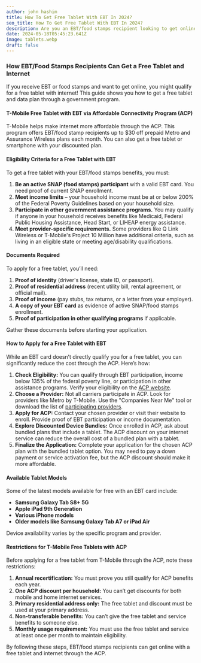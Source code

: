 ```yaml
---
author: john hashim
title: How To Get Free Tablet With EBT In 2024?
seo_title: How To Get Free Tablet With EBT In 2024?
description: Are you an EBT/food stamps recipient looking to get online? You could qualify for an amazing freebie – a tablet with free internet! No more being disconnected from jobs, education, and essential services. Our guide reveals how those receiving EBT can easily claim a free tablet and data plan through a government program. 
date: 2024-05-18T05:45:23.641Z
image: tablets.webp
draft: false
---
```


### How EBT/Food Stamps Recipients Can Get a Free Tablet and Internet

If you receive EBT or food stamps and want to get online, you might qualify for a free tablet with internet! This guide shows you how to get a free tablet and data plan through a government program.

#### T-Mobile Free Tablet with EBT via Affordable Connectivity Program (ACP)

T-Mobile helps make internet more affordable through the ACP. This program offers EBT/food stamp recipients up to $30 off prepaid Metro and Assurance Wireless plans each month. You can also get a free tablet or smartphone with your discounted plan.

#### Eligibility Criteria for a Free Tablet with EBT

To get a free tablet with your EBT/food stamps benefits, you must:

1. **Be an active SNAP (food stamps) participant** with a valid EBT card. You need proof of current SNAP enrollment.
2. **Meet income limits** – your household income must be at or below 200% of the Federal Poverty Guidelines based on your household size.
3. **Participate in other government assistance programs.** You may qualify if anyone in your household receives benefits like Medicaid, Federal Public Housing Assistance, Head Start, or LIHEAP energy assistance.
4. **Meet provider-specific requirements.** Some providers like Q Link Wireless or T-Mobile's Project 10 Million have additional criteria, such as living in an eligible state or meeting age/disability qualifications.

#### Documents Required

To apply for a free tablet, you’ll need:

1. **Proof of identity** (driver's license, state ID, or passport).
2. **Proof of residential address** (recent utility bill, rental agreement, or official mail).
3. **Proof of income** (pay stubs, tax returns, or a letter from your employer).
4. **A copy of your EBT card** as evidence of active SNAP/food stamps enrollment.
5. **Proof of participation in other qualifying programs** if applicable.

Gather these documents before starting your application.

#### How to Apply for a Free Tablet with EBT

While an EBT card doesn’t directly qualify you for a free tablet, you can significantly reduce the cost through the ACP. Here’s how:

1. **Check Eligibility:** You can qualify through EBT participation, income below 135% of the federal poverty line, or participation in other assistance programs. Verify your eligibility on the [ACP website](https://www.fcc.gov/affordable-connectivity-program).
2. **Choose a Provider:** Not all carriers participate in ACP. Look for providers like Metro by T-Mobile. Use the "Companies Near Me" tool or download the list of [participating providers](https://www.fcc.gov/affordable-connectivity-program).
3. **Apply for ACP:** Contact your chosen provider or visit their website to enroll. Provide proof of EBT participation or income documentation.
4. **Explore Discounted Device Bundles:** Once enrolled in ACP, ask about bundled plans that include a tablet. The ACP discount on your internet service can reduce the overall cost of a bundled plan with a tablet.
5. **Finalize the Application:** Complete your application for the chosen ACP plan with the bundled tablet option. You may need to pay a down payment or service activation fee, but the ACP discount should make it more affordable.

#### Available Tablet Models

Some of the latest models available for free with an EBT card include:

- **Samsung Galaxy Tab S8+ 5G**
- **Apple iPad 9th Generation**
- **Various iPhone models**
- **Older models like Samsung Galaxy Tab A7 or iPad Air**

Device availability varies by the specific program and provider.

#### Restrictions for T-Mobile Free Tablets with ACP

Before applying for a free tablet from T-Mobile through the ACP, note these restrictions:

1. **Annual recertification:** You must prove you still qualify for ACP benefits each year.
2. **One ACP discount per household:** You can’t get discounts for both mobile and home internet services.
3. **Primary residential address only:** The free tablet and discount must be used at your primary address.
4. **Non-transferable benefits:** You can’t give the free tablet and service benefits to someone else.
5. **Monthly usage requirement:** You must use the free tablet and service at least once per month to maintain eligibility.

By following these steps, EBT/food stamps recipients can get online with a free tablet and internet through the ACP.